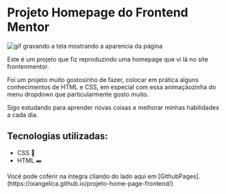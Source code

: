 # Projeto Homepage do Frontend Mentor

<img src="src/images/resultado.gif" alt="gif gravando a tela mostrando a aparencia da página">

<p>Este é um projeto que fiz reproduzindo uma homepage que vi lá no site frontenmentor. </p>

<p>Foi um projeto muito gostosinho de fazer, colocar em prática alguns conhecimentos de HTML e CSS, em especial com essa animaçãozinha do menu dropdown que particularmente gosto muito. </p>

<p> Sigo estudando para aprender novas coisas e melhorar minhas habilidades a cada dia. </p>

## Tecnologias utilizadas:
 - CSS  🎨
 - HTML ✒️

 <p> Você pode coferir na integra cliando do lado aqui em  [GithubPages]. (https://oiangelica.github.io/projeto-home-page-frontend/) </p>